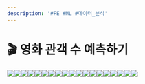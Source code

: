 ```yaml
---
description: '#FE #ML #데이터_분석'
---
```


# 🎬 영화 관객 수 예측하기

![](<../../../../.gitbook/assets/image (40).png>)![](<../../../../.gitbook/assets/Untitled 1 (14).png>)![](<../../../../.gitbook/assets/Untitled 2 (15).png>)![](<../../../../.gitbook/assets/Untitled 3 (15).png>)![](<../../../../.gitbook/assets/Untitled 4 (15).png>)![](<../../../../.gitbook/assets/Untitled 5 (13).png>)![](<../../../../.gitbook/assets/Untitled 6 (14).png>)![](<../../../../.gitbook/assets/Untitled 7 (13).png>)![](<../../../../.gitbook/assets/Untitled 8 (14).png>)![](<../../../../.gitbook/assets/Untitled 9 (12).png>)![](<../../../../.gitbook/assets/Untitled 10 (15).png>)![](<../../../../.gitbook/assets/Untitled 11 (14).png>)![](<../../../../.gitbook/assets/Untitled 12 (11).png>)![](<../../../../.gitbook/assets/Untitled 13 (13).png>)![](<../../../../.gitbook/assets/Untitled 14 (12).png>)![](<../../../../.gitbook/assets/Untitled 15 (13).png>)![](<../../../../.gitbook/assets/Untitled 16 (10).png>)![](<../../../../.gitbook/assets/Untitled 17 (12).png>)![](<../../../../.gitbook/assets/Untitled 18 (13).png>)
